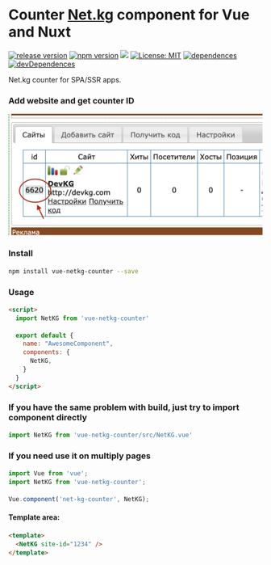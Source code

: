 # Counter [Net.kg](http://net.kg) component for Vue and Nuxt

[![release version](https://img.shields.io/github/v/release/hinex/vue-netkg-counter.svg)](https://github.com/hinex/vue-netkg-counter/releases) [![npm version](https://badge.fury.io/js/vue-netkg-counter.svg)](https://badge.fury.io/js/vue-netkg-counter) [![](https://data.jsdelivr.com/v1/package/npm/vue-netkg-counter/badge?style=rounded)](https://www.jsdelivr.com/package/npm/vue-netkg-counter) [![License: MIT](https://img.shields.io/badge/License-MIT-yellow.svg)](https://github.com/hinex/vue-netkg-counter/blob/master/LICENSE) [![dependences](https://david-dm.org/hinex/vue-netkg-counter.svg)](https://david-dm.org/hinex/vue-netkg-counter) [![devDependences](https://david-dm.org/hinex/vue-netkg-counter/dev-status.svg)](https://david-dm.org/hinex/vue-netkg-counter?type=dev)

Net.kg counter for SPA/SSR apps.

### Add website and get counter ID
![counter id](https://github.com/hinex/vue-netkg-counter/raw/master/example.png)

### Install

```bash
npm install vue-netkg-counter --save
```

### Usage

```html
<script>
  import NetKG from 'vue-netkg-counter'
    
  export default {
    name: "AwesomeComponent",
    components: {
      NetKG,
    }
  }
</script>
```

### If you have the same problem with build, just try to import component directly
```js
import NetKG from 'vue-netkg-counter/src/NetKG.vue'
```

### If you need use it on multiply pages
```js
import Vue from 'vue';
import NetKG from 'vue-netkg-counter';

Vue.component('net-kg-counter', NetKG);
```

#### Template area:

```html
<template>
  <NetKG site-id="1234" />
</template>
```
